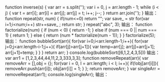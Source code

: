 function inverse(s) {
  var arr = s.split('');
  var i = 0, j = arr.length - 1;
  while (i < j) {
    var t = arr[i];
    arr[i] = arr[j];
    arr[j] = t;
    i++;
    j--;
  }
  return arr.join('');
}
输出：
function repeat(str, num) {
  if(num<=0)
      return "";
  var save_ = str
  for(var i=1;i<num;i++)
    str+=save_ ;
  return str;
}
repeat("abc", 3);
输出：
function factorialize(num) {
  if (num < 0) { 
        return -1; 
    } else if (num === 0 || num === 1) { 
        return 1; 
    } else { 
        return (num * factorialize(num - 1)); 
    } 
}
factorialize(5);
输出：
function bubbleSort(arr){
      for(var i=0;i<arr.length-1;i++){
          for(var j=0;j<arr.length-i-1;j++){
              if(arr[j]>arr[j+1]){
                  var temp=arr[j];
                  arr[j]=arr[j+1];
                  arr[j+1]=temp;
              }
          }
      }
      return arr;
  }
 console.log(bubbleSort([6,1,2,4,3,5]))
输出：
var arr1 = [1,2,3,44,44,11,2,3,333,3,3];
    function removeRepeat(arr){
        var removeArr = [],obj = {};
        for(var i = 0, l = arr.length; i < l; i++){
            if(!obj[arr[i]]){
                removeArr.push(arr[i]);
                obj[arr[i]] = 1;
            }
        };
        return removeArr;
    }
    var singleArr = removeRepeat(arr1);
console.log(singleArr);
输出：